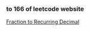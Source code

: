 ### to 166 of leetcode website

[Fraction to Recurring Decimal](https://leetcode-cn.com/problems/fraction-to-recurring-decimal/)